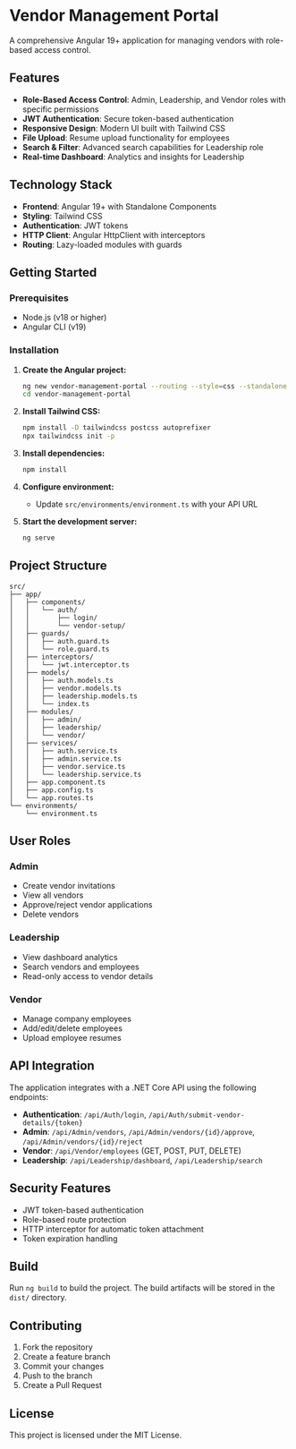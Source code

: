 # Vendor Management Portal

A comprehensive Angular 19+ application for managing vendors with role-based access control.

## Features

- **Role-Based Access Control**: Admin, Leadership, and Vendor roles with specific permissions
- **JWT Authentication**: Secure token-based authentication
- **Responsive Design**: Modern UI built with Tailwind CSS
- **File Upload**: Resume upload functionality for employees
- **Search & Filter**: Advanced search capabilities for Leadership role
- **Real-time Dashboard**: Analytics and insights for Leadership

## Technology Stack

- **Frontend**: Angular 19+ with Standalone Components
- **Styling**: Tailwind CSS
- **Authentication**: JWT tokens
- **HTTP Client**: Angular HttpClient with interceptors
- **Routing**: Lazy-loaded modules with guards

## Getting Started

### Prerequisites

- Node.js (v18 or higher)
- Angular CLI (v19)

### Installation

1. **Create the Angular project:**
   ```bash
   ng new vendor-management-portal --routing --style=css --standalone
   cd vendor-management-portal
   ```

2. **Install Tailwind CSS:**
   ```bash
   npm install -D tailwindcss postcss autoprefixer
   npx tailwindcss init -p
   ```

3. **Install dependencies:**
   ```bash
   npm install
   ```

4. **Configure environment:**
   - Update `src/environments/environment.ts` with your API URL

5. **Start the development server:**
   ```bash
   ng serve
   ```

## Project Structure

```
src/
├── app/
│   ├── components/
│   │   └── auth/
│   │       ├── login/
│   │       └── vendor-setup/
│   ├── guards/
│   │   ├── auth.guard.ts
│   │   └── role.guard.ts
│   ├── interceptors/
│   │   └── jwt.interceptor.ts
│   ├── models/
│   │   ├── auth.models.ts
│   │   ├── vendor.models.ts
│   │   ├── leadership.models.ts
│   │   └── index.ts
│   ├── modules/
│   │   ├── admin/
│   │   ├── leadership/
│   │   └── vendor/
│   ├── services/
│   │   ├── auth.service.ts
│   │   ├── admin.service.ts
│   │   ├── vendor.service.ts
│   │   └── leadership.service.ts
│   ├── app.component.ts
│   ├── app.config.ts
│   └── app.routes.ts
└── environments/
    └── environment.ts
```

## User Roles

### Admin
- Create vendor invitations
- View all vendors
- Approve/reject vendor applications
- Delete vendors

### Leadership
- View dashboard analytics
- Search vendors and employees
- Read-only access to vendor details

### Vendor
- Manage company employees
- Add/edit/delete employees
- Upload employee resumes

## API Integration

The application integrates with a .NET Core API using the following endpoints:

- **Authentication**: `/api/Auth/login`, `/api/Auth/submit-vendor-details/{token}`
- **Admin**: `/api/Admin/vendors`, `/api/Admin/vendors/{id}/approve`, `/api/Admin/vendors/{id}/reject`
- **Vendor**: `/api/Vendor/employees` (GET, POST, PUT, DELETE)
- **Leadership**: `/api/Leadership/dashboard`, `/api/Leadership/search`

## Security Features

- JWT token-based authentication
- Role-based route protection
- HTTP interceptor for automatic token attachment
- Token expiration handling

## Build

Run `ng build` to build the project. The build artifacts will be stored in the `dist/` directory.

## Contributing

1. Fork the repository
2. Create a feature branch
3. Commit your changes
4. Push to the branch
5. Create a Pull Request

## License

This project is licensed under the MIT License.
